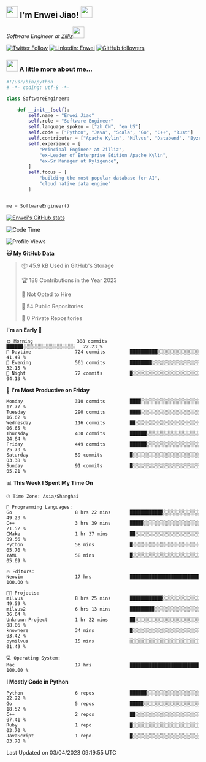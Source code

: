 <h2><img src="https://emojis.slackmojis.com/emojis/images/1531849430/4246/blob-sunglasses.gif?1531849430" width="30"/> I'm  Enwei Jiao! <img src="https://media.giphy.com/media/juBt25nT1KGys/giphy.gif" width=30> </h2>
<!-- <img align='right' src="https://media.giphy.com/media/M9gbBd9nbDrOTu1Mqx/giphy.gif" width="230"> -->
<p><em>Software Engineer at <a href="https://zilliz.com/">Zilliz</a><img src="https://media.giphy.com/media/WUlplcMpOCEmTGBtBW/giphy.gif" width="30"></em></p>

[![Twitter Follow](https://img.shields.io/twitter/follow/misteranmol?label=Follow)](https://twitter.com/intent/follow?screen_name=EnweiJiao)
[![Linkedin: Enwei](https://img.shields.io/badge/-enwei-blue?style=&logo=Linkedin&logoColor=white&link=https://www.linkedin.com/in/enwei-jiao-41192a97)](https://www.linkedin.com/in/enwei-jiao-41192a97/)
[![GitHub followers](https://img.shields.io/github/followers/jiaoew1991?label=Follow&style=social)](https://github.com/jiaoew1991)


### <img src="https://media.giphy.com/media/VgCDAzcKvsR6OM0uWg/giphy.gif" width="30"> A little more about me...  

```python
#!/usr/bin/python
# -*- coding: utf-8 -*-

class SoftwareEngineer:

    def __init__(self):
        self.name = "Enwei Jiao"
        self.role = "Software Engineer"
        self.language_spoken = ["zh_CN", "en_US"]
        self.code = ["Python", "Java", "Scala", "Go", "C++", "Rust"]
        self.contributer = ["Apache Kylin", "Milvus", "Databend", "Byzer-Lang"]
        self.experience = [
            "Principal Engineer at Zilliz",
            "ex-Leader of Enterprise Edition Apache Kylin",
            "ex-Sr Manager at Kyligence",
        ]
        self.focus = [
            "building the most popular database for AI",
            "cloud native data engine"
        ]


me = SoftwareEngineer()
```

[![Enwei's GitHub stats](https://github-readme-stats.vercel.app/api?username=jiaoew1991&count_private=true&show_icons=true)](https://github.com/jiaoew1991/jiaoew1991)

<!-- [![Top Langs](https://github-readme-stats.vercel.app/api/top-langs/?username=jiaoew1991&layout=compact)](https://github.com/jiaoew1991/jiaoew1991) -->

<!--START_SECTION:waka-->
![Code Time](http://img.shields.io/badge/Code%20Time-605%20hrs%2058%20mins-blue)

![Profile Views](http://img.shields.io/badge/Profile%20Views-1-blue)

**🐱 My GitHub Data** 

> 📦 45.9 kB Used in GitHub's Storage 
 > 
> 🏆 188 Contributions in the Year 2023
 > 
> 🚫 Not Opted to Hire
 > 
> 📜 54 Public Repositories 
 > 
> 🔑 0 Private Repositories 
 > 
**I'm an Early 🐤** 

```text
🌞 Morning                388 commits         ██████░░░░░░░░░░░░░░░░░░░   22.23 % 
🌆 Daytime                724 commits         ██████████░░░░░░░░░░░░░░░   41.49 % 
🌃 Evening                561 commits         ████████░░░░░░░░░░░░░░░░░   32.15 % 
🌙 Night                  72 commits          █░░░░░░░░░░░░░░░░░░░░░░░░   04.13 % 
```
📅 **I'm Most Productive on Friday** 

```text
Monday                   310 commits         ████░░░░░░░░░░░░░░░░░░░░░   17.77 % 
Tuesday                  290 commits         ████░░░░░░░░░░░░░░░░░░░░░   16.62 % 
Wednesday                116 commits         ██░░░░░░░░░░░░░░░░░░░░░░░   06.65 % 
Thursday                 430 commits         ██████░░░░░░░░░░░░░░░░░░░   24.64 % 
Friday                   449 commits         ██████░░░░░░░░░░░░░░░░░░░   25.73 % 
Saturday                 59 commits          █░░░░░░░░░░░░░░░░░░░░░░░░   03.38 % 
Sunday                   91 commits          █░░░░░░░░░░░░░░░░░░░░░░░░   05.21 % 
```


📊 **This Week I Spent My Time On** 

```text
🕑︎ Time Zone: Asia/Shanghai

💬 Programming Languages: 
Go                       8 hrs 22 mins       ████████████░░░░░░░░░░░░░   49.23 % 
C++                      3 hrs 39 mins       █████░░░░░░░░░░░░░░░░░░░░   21.52 % 
CMake                    1 hr 37 mins        ██░░░░░░░░░░░░░░░░░░░░░░░   09.56 % 
Python                   58 mins             █░░░░░░░░░░░░░░░░░░░░░░░░   05.70 % 
YAML                     58 mins             █░░░░░░░░░░░░░░░░░░░░░░░░   05.69 % 

🔥 Editors: 
Neovim                   17 hrs              █████████████████████████   100.00 % 

🐱‍💻 Projects: 
milvus                   8 hrs 25 mins       ████████████░░░░░░░░░░░░░   49.59 % 
milvus2                  6 hrs 13 mins       █████████░░░░░░░░░░░░░░░░   36.64 % 
Unknown Project          1 hr 22 mins        ██░░░░░░░░░░░░░░░░░░░░░░░   08.06 % 
knowhere                 34 mins             █░░░░░░░░░░░░░░░░░░░░░░░░   03.42 % 
pymilvus                 15 mins             ░░░░░░░░░░░░░░░░░░░░░░░░░   01.49 % 

💻 Operating System: 
Mac                      17 hrs              █████████████████████████   100.00 % 
```

**I Mostly Code in Python** 

```text
Python                   6 repos             ██████░░░░░░░░░░░░░░░░░░░   22.22 % 
Go                       5 repos             █████░░░░░░░░░░░░░░░░░░░░   18.52 % 
C++                      2 repos             ██░░░░░░░░░░░░░░░░░░░░░░░   07.41 % 
Ruby                     1 repo              █░░░░░░░░░░░░░░░░░░░░░░░░   03.70 % 
JavaScript               1 repo              █░░░░░░░░░░░░░░░░░░░░░░░░   03.70 % 
```




 Last Updated on 03/04/2023 09:19:55 UTC
<!--END_SECTION:waka-->
